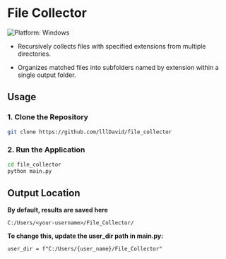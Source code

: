 # File Collector
![Platform: Windows](https://img.shields.io/badge/Platform-Windows-blue)

- Recursively collects files with specified extensions from multiple directories.

- Organizes matched files into subfolders named by extension within a single output folder.

## Usage
### 1. Clone the Repository
```bash
git clone https://github.com/lllDavid/file_collector
```
### 2. Run the Application

```bash
cd file_collector
python main.py
```
## Output Location
**By default, results are saved here**
```text
C:/Users/<your-username>/File_Collector/
```

**To change this, update the user_dir path in main.py:**
```text
user_dir = f"C:/Users/{user_name}/File_Collector"
```